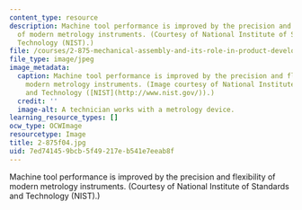 ```yaml
---
content_type: resource
description: Machine tool performance is improved by the precision and flexibility
  of modern metrology instruments. (Courtesy of National Institute of Standards and
  Technology (NIST).)
file: /courses/2-875-mechanical-assembly-and-its-role-in-product-development-fall-2004/7ed741459bcb5f49217eb541e7eeab8f_2-875f04.jpg
file_type: image/jpeg
image_metadata:
  caption: Machine tool performance is improved by the precision and flexibility of
    modern metrology instruments. (Image courtesy of National Institute of Standards
    and Technology ([NIST](http://www.nist.gov/)).)
  credit: ''
  image-alt: A technician works with a metrology device.
learning_resource_types: []
ocw_type: OCWImage
resourcetype: Image
title: 2-875f04.jpg
uid: 7ed74145-9bcb-5f49-217e-b541e7eeab8f
---
```

Machine tool performance is improved by the precision and flexibility of modern metrology instruments. (Courtesy of National Institute of Standards and Technology (NIST).)

